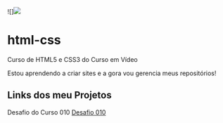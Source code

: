 ![]<img src=”foto.png”>

# html-css
 Curso de HTML5 e CSS3 do Curso em Vídeo

Estou aprendendo a criar sites e a gora vou gerencia meus repositórios!

## Links dos meu Projetos

Desafio do Curso 010 [Desafio 010](/desafios/d010/android.html)